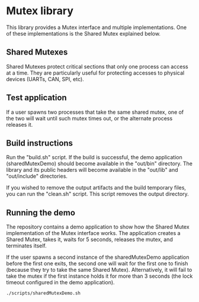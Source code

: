 # Mutex library

This library provides a Mutex interface and multiple implementations. One of these implementations is the Shared Mutex explained below.

## Shared Mutexes

Shared Mutexes protect critical sections that only one process can access at a time. They are particularly useful for protecting accesses to physical devices (UARTs, CAN, SPI, etc).

## Test application

If a user spawns two processes that take the same shared mutex, one of the two will wait until such mutex times out, or the alternate process releases it.

## Build instructions

Run the "build.sh" script. If the build is successful, the demo application (sharedMutexDemo) should become available in the "out/bin" directory. The library and its public headers will become available in the "out/lib" and "out/include" directories.

If you wished to remove the output artifacts and the build temporary files, you can run the "clean.sh" script. This script removes the output directory.

## Running the demo

The repository contains a demo application to show how the Shared Mutex implementation of the Mutex interface works. The application creates a Shared Mutex, takes it, waits for 5 seconds, releases the mutex, and terminates itself.

If the user spawns a second instance of the sharedMutexDemo application before the first one exits, the second one will wait for the first one to finish (because they try to take the same Shared Mutex). Alternatively, it will fail to take the mutex if the first instance holds it for more than 3 seconds (the lock timeout configured in the demo application).

```bash
./scripts/sharedMutexDemo.sh
```
